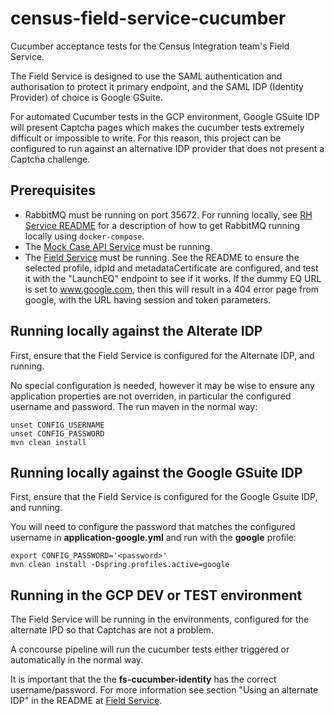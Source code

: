 # census-field-service-cucumber

Cucumber acceptance tests for the Census Integration team's Field Service.

The Field Service is designed to use the SAML authentication and authorisation to protect
it primary endpoint, and the SAML IDP (Identity Provider) of choice is Google GSuite. 

For automated Cucumber tests in the GCP environment, Google GSuite IDP will present Captcha pages
which makes the cucumber tests extremely difficult or impossible to write. For this reason, this 
project can be configured to run against an alternative IDP provider that does not present a Captcha challenge.

## Prerequisites

* RabbitMQ must be running on port 35672. For running locally, see [RH Service README](https://github.com/ONSdigital/census-rh-service) for 
  a description of how to get RabbitMQ running locally using `docker-compose`.
* The [Mock Case API Service](https://github.com/ONSdigital/census-mock-case-api-service)  must be running.
* The [Field Service](https://github.com/ONSdigital/census-field-service) must be running. See the README to ensure the selected profile,
  idpId and metadataCertificate are configured, and test it with the "LaunchEQ" endpoint to see if it works. If the dummy EQ URL is set
  to www.google.com, then this will result in a 404 error page from google, with the URL having session and token parameters.

## Running locally against the Alterate IDP

First, ensure that the Field Service is configured for the Alternate IDP, and running.

No special configuration is needed, however it may be wise to ensure any application properties are not overriden, in particular
the configured username and password. The run maven in the normal way:

```
unset CONFIG_USERNAME
unset CONFIG_PASSWORD
mvn clean install
```

## Running locally against the Google GSuite IDP

First, ensure that the Field Service is configured for the Google Gsuite IDP, and running.

You will need to configure the password that matches the configured username in **application-google.yml** and run with
the **google** profile:

```
export CONFIG_PASSWORD='<password>'
mvn clean install -Dspring.profiles.active=google
```

## Running in the GCP DEV or TEST environment

The Field Service will be running in the environments, configured for the alternate IPD so that Captchas are not a problem.

A concourse pipeline will run the cucumber tests either triggered or automatically in the normal way.

It is important that the the **fs-cucumber-identity** has the correct username/password. For more information
see section "Using an alternate IDP" in the README at [Field Service](https://github.com/ONSdigital/census-field-service).

